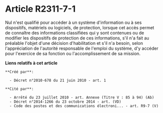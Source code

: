 # Article R2311-7-1

Nul n'est qualifié pour accéder à un système d'information ou à ses dispositifs, matériels ou logiciels, de protection,
lorsque cet accès permet de connaître des informations classifiées qui y sont contenues ou de modifier les dispositifs de
protection de ces informations, s'il n'a fait au préalable l'objet d'une décision d'habilitation et s'il n'a besoin, selon
l'appréciation de l'autorité responsable de l'emploi du système, d'y accéder pour l'exercice de sa fonction ou
l'accomplissement de sa mission.

**Liens relatifs à cet article**

	**Créé par**:

	  - Décret n°2010-678 du 21 juin 2010 - art. 1

	**Cité par**:

	  - Arrêté du 23 juillet 2010 - art. Annexe (Titre V : 85 à 94) (Ab)
	  - Décret n°2014-1266 du 23 octobre 2014 - art. (VD)
	  - Code des postes et des communications électroni... - art. R9-7 (V)
